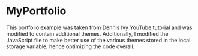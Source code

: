 # MyPortfolio
This portfolio example was taken from Dennis Ivy YouTube tutorial and was modified to contain additional themes. Additionally, I modified the JavaScript file to make better use of the various themes stored in the local storage variable, hence optimizing the code overall.
